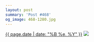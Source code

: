 ```yaml
---
layout: post
summary: 'Post #468'
og_image: 468-1280.jpg
---
```


<p>
  <time><a href="/468">{{ page.date | date: "%B %e, %Y" }}</a></time>
  <a href="/468"><img src="{{ site.assets_url }}/468-640.jpg" srcset="{{ site.assets_url }}/468-1280.jpg 1280w, {{ site.assets_url }}/468-960.jpg 960w, {{ site.assets_url }}/468-640.jpg 640w, {{ site.assets_url }}/468-320.jpg 320w" sizes="(min-width: 700px) 50vw, calc(100vw - 2rem)" /></a>
</p>
